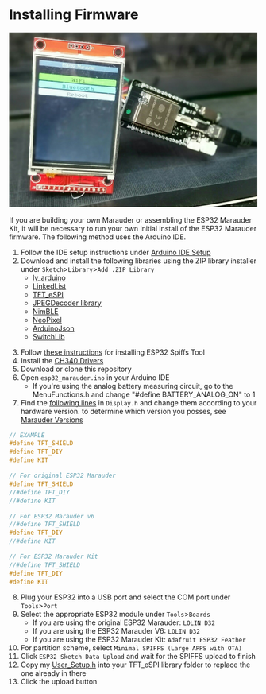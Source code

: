 # Installing Firmware

<p align="left">
  <img alt="ESP32 WROOM-32U" src="https://github.com/justcallmekoko/ESP32Marauder/blob/master/pictures/diy.png?raw=true" width="500">
</p>

If you are building your own Marauder or assembling the ESP32 Marauder Kit, it will be necessary to run your own initial install of the ESP32 Marauder firmware. The following method uses the Arduino IDE. 

1. Follow the IDE setup instructions under [Arduino IDE Setup](arduino-ide-setup)
2. Download and install the following libraries using the ZIP library installer under `Sketch`>`Library`>`Add .ZIP Library`
    - [lv_arduino](https://github.com/lvgl/lv_arduino)
    - [LinkedList](https://github.com/ivanseidel/LinkedList)
    - [TFT_eSPI](https://github.com/justcallmekoko/TFT_eSPI)
    - [JPEGDecoder library](https://github.com/Bodmer/JPEGDecoder)
    - [NimBLE](https://github.com/h2zero/NimBLE-Arduino)
    - [NeoPixel](https://github.com/adafruit/Adafruit_NeoPixel)
    - [ArduinoJson](https://github.com/bblanchon/ArduinoJson/releases/tag/v6.18.2)
    - [SwitchLib](https://github.com/justcallmekoko/SwitchLib/releases/latest)
<!---6. Install Bodmer's [TFT_eSPI](https://github.com/Bodmer/TFT_eSPI) library in your Arduino IDE--->
3. Follow [these instructions](https://github.com/me-no-dev/arduino-esp32fs-plugin) for installing ESP32 Spiffs Tool
4. Install the [CH340 Drivers](https://github.com/justcallmekoko/ESP32Marauder/blob/master/Drivers/CH34x_Install_Windows_v3_4.EXE)
5. Download or clone this repository
6. Open `esp32_marauder.ino` in your Arduino IDE
    - If you're using the analog battery measuring circuit, go to the MenuFunctions.h and change "#define BATTERY_ANALOG_ON" to 1
7. Find the [following lines](https://github.com/justcallmekoko/ESP32Marauder/blob/master/esp32_marauder/Display.h#L49) in `Display.h` and change them according to your hardware version. to determine which version you posses, see [Marauder Versions](marauder-versions) 
```C++
// EXAMPLE
#define TFT_SHIELD
#define TFT_DIY
#define KIT
```
```C++
// For original ESP32 Marauder
#define TFT_SHIELD
//#define TFT_DIY
//#define KIT
```
```C++
// For ESP32 Marauder v6
//#define TFT_SHIELD
#define TFT_DIY
//#define KIT
```
```C++
// For ESP32 Marauder Kit
//#define TFT_SHIELD
#define TFT_DIY
#define KIT
```

8. Plug your ESP32 into a USB port and select the COM port under `Tools`>`Port`
9. Select the appropriate ESP32 module under `Tools`>`Boards`
    - If you are using the original ESP32 Marauder: `LOLIN D32`
    - If you are using the ESP32 Marauder V6: `LOLIN D32`
    - If you are using the ESP32 Marauder Kit: `Adafruit ESP32 Feather`
10. For partition scheme, select `Minimal SPIFFS (Large APPS with OTA)`
11. Click `ESP32 Sketch Data Upload` and wait for the SPIFFS upload to finish
12. Copy my [User_Setup.h](https://github.com/justcallmekoko/ESP32Marauder/blob/master/User_Setup.h) into your TFT_eSPI library folder to replace the one already in there
13. Click the upload button